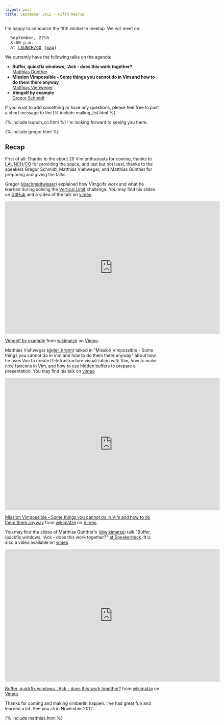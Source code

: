 ```yaml
---
layout: post
title: September 2012 - Fifth Meetup
---
```


I'm happy to announce the fifth vimberlin meetup. We will meet on:

<pre>
  September, 27th
  8:00 p.m.
  at <a href="https://launchco.com/etc/#coworking">LAUNCH/CO</a> (<a href="http://g.co/maps/k62eb">map</a>)
</pre>

We currently have the following talks on the agenda:

<ul>
    <li>
        <strong>Buffer, quickfix windows, :Ack - does this work together?</strong>
        <br/>
        <a href="http://www.wikimatze.de">Matthias Günther</a>
    </li>
    <li>
        <strong>Mission Vimpossible - Some things you cannot do in Vim and how to do them
        there anyway</strong>
        <br/>
        <a href="http://kronn.de/">Matthias Viehweger</a>
    </li>
    <li>
        <strong>Vimgolf by example</strong>
        <br/>
        <a href="http://www.nach-vorne.eu">Gregor Schmidt</a>
    </li>
</ul>

If you want to add something or have any questions, please feel free to post a
short message to the {% include mailing_list.html %}.

{% include launch_co.html %} I'm looking forward to seeing you there.

{% include gregor.html %}


## Recap

First of all: Thanks to the about 20 Vim enthusiasts for coming, thanks to
[LAUNCH/CO](https://launchco.com/etc/#coworking) for providing the space, and
last but not least, thanks to the speakers Gregor Schmidt, Matthias Viehweger,
and Matthias Günther for preparing and giving the talks.

Gregor ([@schmidtwisser](https://twitter.com/schmidtwisser)) explained how
Vimgolfs work and what he learned during solving the [Vertical
Limit](http://vimgolf.com/challenges/50048db8cdc4060002000004) challenge. You
may find his slides on [GitHub](http://schmidt.github.com/talks/2012-09-27/) and
a video of the talk on [vimeo](https://vimeo.com/50492237).

<iframe class="center" src="http://player.vimeo.com/video/50492237" width="700" height="430" frameborder="0" webkitAllowFullScreen mozallowfullscreen allowFullScreen></iframe> <p><a href="http://vimeo.com/50492237">Vimgolf by example</a> from <a href="http://vimeo.com/wikimatze">wikimatze</a> on <a href="http://vimeo.com">Vimeo</a>.</p>


Matthias Viehweger ([@der_kronn](https://twitter.com/der_kronn)) talked in
"Mission Vimpossible - Some things you cannot do in Vim and how to do them there
anyway" about how he uses Vim to create IT-Infrastructure visualization with
Vim, how to make nice favicons in Vim, and how to use hidden buffers to prepare
a presentation. You may find his talk on [vimeo](https://vimeo.com/50492236)

<iframe class="center" src="http://player.vimeo.com/video/50492236" width="700" height="430" frameborder="0" webkitAllowFullScreen mozallowfullscreen allowFullScreen></iframe> <p><a href="http://vimeo.com/50492236">Mission Vimpossible - Some things you cannot do in Vim and how to do them there anyway</a> from <a href="http://vimeo.com/wikimatze">wikimatze</a> on <a href="http://vimeo.com">Vimeo</a>.</p>


You may find the slides of Matthias Günther's
([@wikimatze](https://twitter.com/wikimatze)) talk "Buffer, quickfix windows,
:Ack - does this work together?" [at
Speakerdeck](https://speakerdeck.com/u/wikimatze/p/buffer-quickfix-windows-ack-does-this-work-together).
It is also a video available on [vimeo](https://vimeo.com/50508801).


<iframe class="center" src="http://player.vimeo.com/video/50508801" width="700" height="430" frameborder="0" webkitAllowFullScreen mozallowfullscreen allowFullScreen></iframe> <p><a href="http://vimeo.com/50508801">Buffer, quickfix windows, :Ack - does this work together?</a> from <a href="http://vimeo.com/wikimatze">wikimatze</a> on <a href="http://vimeo.com">Vimeo</a>.</p>

Thanks for coming and making vimberlin happen. I've had great fun and learned a
lot. See you all in November 2012.

{% include matthias.html %}
